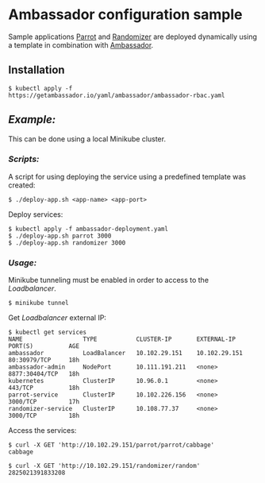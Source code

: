 # Ambassador configuration sample

Sample applications [Parrot](https://github.com/medeiser/parrot) and [Randomizer](https://github.com/medeiser/randomizer) are deployed dynamically using a template in combination with [Ambassador](https://www.getambassador.io/).

## Installation

```shell
$ kubectl apply -f https://getambassador.io/yaml/ambassador/ambassador-rbac.yaml
```

## *Example:*

This can be done using a local Minikube cluster.

### *Scripts:*

A script for using deploying the service using a predefined template was created:

```shell
$ ./deploy-app.sh <app-name> <app-port>
```

Deploy services:

```shell
$ kubectl apply -f ambassador-deployment.yaml
$ ./deploy-app.sh parrot 3000
$ ./deploy-app.sh randomizer 3000
```

### *Usage:*

Minikube tunneling must be enabled in order to access to the *Loadbalancer*.

```shell
$ minikube tunnel
```

Get *Loadbalancer* external IP:

```shell
$ kubectl get services
NAME                 TYPE           CLUSTER-IP       EXTERNAL-IP     PORT(S)          AGE
ambassador           LoadBalancer   10.102.29.151    10.102.29.151   80:30979/TCP     18h
ambassador-admin     NodePort       10.111.191.211   <none>          8877:30404/TCP   18h
kubernetes           ClusterIP      10.96.0.1        <none>          443/TCP          18h
parrot-service       ClusterIP      10.102.226.156   <none>          3000/TCP         17h
randomizer-service   ClusterIP      10.108.77.37     <none>          3000/TCP         18h
```

Access the services:

```shell
$ curl -X GET 'http://10.102.29.151/parrot/parrot/cabbage'
cabbage
```

```shell
$ curl -X GET 'http://10.102.29.151/randomizer/random'
2825021391833208
```
